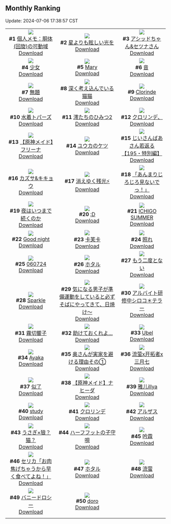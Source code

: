 ## Monthly Ranking
Update: 2024-07-06 17:38:57 CST

|      |      |      |
| :----: | :----: | :----: |
| ![](https://i.pixiv.re/c/240x480/img-master/img/2024/06/08/06/00/10/119441031_p0_master1200.jpg)<br>**#1** [個人メモ：胴体(回旋)の可動域](https://www.pixiv.net/artworks/119441031)<br>[Download](https://i.pixiv.re/img-original/img/2024/06/08/06/00/10/119441031_p0.jpg) | ![](https://i.pixiv.re/c/240x480/img-master/img/2024/06/10/00/01/02/119501441_p0_master1200.jpg)<br>**#2** [星よりも眩しい光を](https://www.pixiv.net/artworks/119501441)<br>[Download](https://i.pixiv.re/img-original/img/2024/06/10/00/01/02/119501441_p0.jpg) | ![](https://i.pixiv.re/c/240x480/img-master/img/2024/06/08/00/00/52/119434375_p0_master1200.jpg)<br>**#3** [アシッドちゃん&セツナさん](https://www.pixiv.net/artworks/119434375)<br>[Download](https://i.pixiv.re/img-original/img/2024/06/08/00/00/52/119434375_p0.png) |
| ![](https://i.pixiv.re/c/240x480/img-master/img/2024/06/08/10/59/43/119445489_p0_master1200.jpg)<br>**#4** [少女](https://www.pixiv.net/artworks/119445489)<br>[Download](https://i.pixiv.re/img-original/img/2024/06/08/10/59/43/119445489_p0.jpg) | ![](https://i.pixiv.re/c/240x480/img-master/img/2024/06/08/18/58/59/119456143_p0_master1200.jpg)<br>**#5** [Mary](https://www.pixiv.net/artworks/119456143)<br>[Download](https://i.pixiv.re/img-original/img/2024/06/08/18/58/59/119456143_p0.png) | ![](https://i.pixiv.re/c/240x480/img-master/img/2024/06/06/00/00/21/119378275_p0_master1200.jpg)<br>**#6** [音](https://www.pixiv.net/artworks/119378275)<br>[Download](https://i.pixiv.re/img-original/img/2024/06/06/00/00/21/119378275_p0.jpg) |
| ![](https://i.pixiv.re/c/240x480/img-master/img/2024/06/08/15/18/32/119450890_p0_master1200.jpg)<br>**#7** [無題](https://www.pixiv.net/artworks/119450890)<br>[Download](https://i.pixiv.re/img-original/img/2024/06/08/15/18/32/119450890_p0.png) | ![](https://i.pixiv.re/c/240x480/img-master/img/2024/06/08/00/00/37/119434323_p0_master1200.jpg)<br>**#8** [深く考え込んでいる猫猫](https://www.pixiv.net/artworks/119434323)<br>[Download](https://i.pixiv.re/img-original/img/2024/06/08/00/00/37/119434323_p0.jpg) | ![](https://i.pixiv.re/c/240x480/img-master/img/2024/06/08/00/33/48/119435802_p0_master1200.jpg)<br>**#9** [Clorinde](https://www.pixiv.net/artworks/119435802)<br>[Download](https://i.pixiv.re/img-original/img/2024/06/08/00/33/48/119435802_p0.jpg) |
| ![](https://i.pixiv.re/c/240x480/img-master/img/2024/06/08/20/15/59/119458483_p0_master1200.jpg)<br>**#10** [水着トパーズ](https://www.pixiv.net/artworks/119458483)<br>[Download](https://i.pixiv.re/img-original/img/2024/06/08/20/15/59/119458483_p0.jpg) | ![](https://i.pixiv.re/c/240x480/img-master/img/2024/06/08/00/00/27/119434273_p0_master1200.jpg)<br>**#11** [澪たちのひみつ2](https://www.pixiv.net/artworks/119434273)<br>[Download](https://i.pixiv.re/img-original/img/2024/06/08/00/00/27/119434273_p0.jpg) | ![](https://i.pixiv.re/c/240x480/img-master/img/2024/06/08/00/00/17/119434215_p0_master1200.jpg)<br>**#12** [クロリンデ、](https://www.pixiv.net/artworks/119434215)<br>[Download](https://i.pixiv.re/img-original/img/2024/06/08/00/00/17/119434215_p0.jpg) |
| ![](https://i.pixiv.re/c/240x480/img-master/img/2024/06/08/00/58/40/119436491_p0_master1200.jpg)<br>**#13** [【原神メイド】フリーナ](https://www.pixiv.net/artworks/119436491)<br>[Download](https://i.pixiv.re/img-original/img/2024/06/08/00/58/40/119436491_p0.jpg) | ![](https://i.pixiv.re/c/240x480/img-master/img/2024/06/07/19/14/08/119424759_p0_master1200.jpg)<br>**#14** [ユウカのケツ](https://www.pixiv.net/artworks/119424759)<br>[Download](https://i.pixiv.re/img-original/img/2024/06/07/19/14/08/119424759_p0.jpg) | ![](https://i.pixiv.re/c/240x480/img-master/img/2024/06/08/11/22/48/119445327_p0_master1200.jpg)<br>**#15** [じいさんばあさん若返る【195・特別編】](https://www.pixiv.net/artworks/119445327)<br>[Download](https://i.pixiv.re/img-original/img/2024/06/08/11/22/48/119445327_p0.png) |
| ![](https://i.pixiv.re/c/240x480/img-master/img/2024/06/08/13/19/05/119448418_p0_master1200.jpg)<br>**#16** [カズサ&キキョウ](https://www.pixiv.net/artworks/119448418)<br>[Download](https://i.pixiv.re/img-original/img/2024/06/08/13/19/05/119448418_p0.png) | ![](https://i.pixiv.re/c/240x480/img-master/img/2024/06/08/02/30/39/119438411_p0_master1200.jpg)<br>**#17** [消えゆく残光⚡](https://www.pixiv.net/artworks/119438411)<br>[Download](https://i.pixiv.re/img-original/img/2024/06/08/02/30/39/119438411_p0.jpg) | ![](https://i.pixiv.re/c/240x480/img-master/img/2024/06/08/09/16/15/119443628_p0_master1200.jpg)<br>**#18** [「あんまりじろじろ見ないでっ！」](https://www.pixiv.net/artworks/119443628)<br>[Download](https://i.pixiv.re/img-original/img/2024/06/08/09/16/15/119443628_p0.jpg) |
| ![](https://i.pixiv.re/c/240x480/img-master/img/2024/06/07/07/30/03/119413484_p0_master1200.jpg)<br>**#19** [夜はいつまで続くのか](https://www.pixiv.net/artworks/119413484)<br>[Download](https://i.pixiv.re/img-original/img/2024/06/07/07/30/03/119413484_p0.jpg) | ![](https://i.pixiv.re/c/240x480/img-master/img/2024/06/07/14/26/08/119419090_p0_master1200.jpg)<br>**#20** [:D](https://www.pixiv.net/artworks/119419090)<br>[Download](https://i.pixiv.re/img-original/img/2024/06/07/14/26/08/119419090_p0.jpg) | ![](https://i.pixiv.re/c/240x480/img-master/img/2024/06/10/01/23/35/119504292_p0_master1200.jpg)<br>**#21** [ICHIGO SUMMER](https://www.pixiv.net/artworks/119504292)<br>[Download](https://i.pixiv.re/img-original/img/2024/06/10/01/23/35/119504292_p0.jpg) |
| ![](https://i.pixiv.re/c/240x480/img-master/img/2024/06/10/01/31/45/119503787_p0_master1200.jpg)<br>**#22** [Good night](https://www.pixiv.net/artworks/119503787)<br>[Download](https://i.pixiv.re/img-original/img/2024/06/10/01/31/45/119503787_p0.png) | ![](https://i.pixiv.re/c/240x480/img-master/img/2024/06/09/18/00/12/119487904_p0_master1200.jpg)<br>**#23** [卡芙卡](https://www.pixiv.net/artworks/119487904)<br>[Download](https://i.pixiv.re/img-original/img/2024/06/09/18/00/12/119487904_p0.jpg) | ![](https://i.pixiv.re/c/240x480/img-master/img/2024/06/08/04/30/01/119440036_p0_master1200.jpg)<br>**#24** [照れ](https://www.pixiv.net/artworks/119440036)<br>[Download](https://i.pixiv.re/img-original/img/2024/06/08/04/30/01/119440036_p0.png) |
| ![](https://i.pixiv.re/c/240x480/img-master/img/2024/06/07/01/08/53/119408658_p0_master1200.jpg)<br>**#25** [060724](https://www.pixiv.net/artworks/119408658)<br>[Download](https://i.pixiv.re/img-original/img/2024/06/07/01/08/53/119408658_p0.jpg) | ![](https://i.pixiv.re/c/240x480/img-master/img/2024/06/10/11/50/07/119512474_p0_master1200.jpg)<br>**#26** [ホタル](https://www.pixiv.net/artworks/119512474)<br>[Download](https://i.pixiv.re/img-original/img/2024/06/10/11/50/07/119512474_p0.jpg) | ![](https://i.pixiv.re/c/240x480/img-master/img/2024/06/08/20/53/24/119459618_p0_master1200.jpg)<br>**#27** [もう二度とない](https://www.pixiv.net/artworks/119459618)<br>[Download](https://i.pixiv.re/img-original/img/2024/06/08/20/53/24/119459618_p0.jpg) |
| ![](https://i.pixiv.re/c/240x480/img-master/img/2024/06/08/03/29/45/119439284_p0_master1200.jpg)<br>**#28** [Sparkle](https://www.pixiv.net/artworks/119439284)<br>[Download](https://i.pixiv.re/img-original/img/2024/06/08/03/29/45/119439284_p0.png) | ![](https://i.pixiv.re/c/240x480/img-master/img/2024/06/09/09/00/14/119475420_p0_master1200.jpg)<br>**#29** [気になる男子が準備運動をしていると必ずそばにやってきて、日焼け～](https://www.pixiv.net/artworks/119475420)<br>[Download](https://i.pixiv.re/img-original/img/2024/06/09/09/00/14/119475420_p0.jpg) | ![](https://i.pixiv.re/c/240x480/img-master/img/2024/06/06/00/05/05/119378738_p0_master1200.jpg)<br>**#30** [アルバイト研修中シロコ＊テラー](https://www.pixiv.net/artworks/119378738)<br>[Download](https://i.pixiv.re/img-original/img/2024/06/06/00/05/05/119378738_p0.png) |
| ![](https://i.pixiv.re/c/240x480/img-master/img/2024/06/07/00/00/38/119406390_p0_master1200.jpg)<br>**#31** [霧切響子](https://www.pixiv.net/artworks/119406390)<br>[Download](https://i.pixiv.re/img-original/img/2024/06/07/00/00/38/119406390_p0.jpg) | ![](https://i.pixiv.re/c/240x480/img-master/img/2024/06/08/20/51/37/119459563_p0_master1200.jpg)<br>**#32** [助けておくれよ…](https://www.pixiv.net/artworks/119459563)<br>[Download](https://i.pixiv.re/img-original/img/2024/06/08/20/51/37/119459563_p0.png) | ![](https://i.pixiv.re/c/240x480/img-master/img/2024/06/08/23/53/27/119465698_p0_master1200.jpg)<br>**#33** [Ubel](https://www.pixiv.net/artworks/119465698)<br>[Download](https://i.pixiv.re/img-original/img/2024/06/08/23/53/27/119465698_p0.jpg) |
| ![](https://i.pixiv.re/c/240x480/img-master/img/2024/06/08/03/35/18/119434311_p0_master1200.jpg)<br>**#34** [Ayaka](https://www.pixiv.net/artworks/119434311)<br>[Download](https://i.pixiv.re/img-original/img/2024/06/08/03/35/18/119434311_p0.jpg) | ![](https://i.pixiv.re/c/240x480/img-master/img/2024/06/08/00/07/20/119434875_p0_master1200.jpg)<br>**#35** [奥さんが実家を避ける理由その①](https://www.pixiv.net/artworks/119434875)<br>[Download](https://i.pixiv.re/img-original/img/2024/06/08/00/07/20/119434875_p0.jpg) | ![](https://i.pixiv.re/c/240x480/img-master/img/2024/06/07/18/19/10/119423324_p0_master1200.jpg)<br>**#36** [流萤x开拓者x三月七](https://www.pixiv.net/artworks/119423324)<br>[Download](https://i.pixiv.re/img-original/img/2024/06/07/18/19/10/119423324_p0.jpg) |
| ![](https://i.pixiv.re/c/240x480/img-master/img/2024/06/07/17/48/20/119422521_p0_master1200.jpg)<br>**#37** [似了](https://www.pixiv.net/artworks/119422521)<br>[Download](https://i.pixiv.re/img-original/img/2024/06/07/17/48/20/119422521_p0.jpg) | ![](https://i.pixiv.re/c/240x480/img-master/img/2024/06/08/01/03/45/119436679_p0_master1200.jpg)<br>**#38** [【原神メイド】ナヒーダ](https://www.pixiv.net/artworks/119436679)<br>[Download](https://i.pixiv.re/img-original/img/2024/06/08/01/03/45/119436679_p0.jpg) | ![](https://i.pixiv.re/c/240x480/img-master/img/2024/06/12/00/14/48/119452750_p0_master1200.jpg)<br>**#39** [雅儿illya](https://www.pixiv.net/artworks/119452750)<br>[Download](https://i.pixiv.re/img-original/img/2024/06/12/00/14/48/119452750_p0.jpg) |
| ![](https://i.pixiv.re/c/240x480/img-master/img/2024/06/08/14/08/27/119449426_p0_master1200.jpg)<br>**#40** [study](https://www.pixiv.net/artworks/119449426)<br>[Download](https://i.pixiv.re/img-original/img/2024/06/08/14/08/27/119449426_p0.png) | ![](https://i.pixiv.re/c/240x480/img-master/img/2024/06/07/00/00/17/119406307_p0_master1200.jpg)<br>**#41** [クロリンデ](https://www.pixiv.net/artworks/119406307)<br>[Download](https://i.pixiv.re/img-original/img/2024/06/07/00/00/17/119406307_p0.jpg) | ![](https://i.pixiv.re/c/240x480/img-master/img/2024/06/14/04/16/03/119513971_p0_master1200.jpg)<br>**#42** [アルザス](https://www.pixiv.net/artworks/119513971)<br>[Download](https://i.pixiv.re/img-original/img/2024/06/14/04/16/03/119513971_p0.jpg) |
| ![](https://i.pixiv.re/c/240x480/img-master/img/2024/06/09/01/34/14/119469372_p0_master1200.jpg)<br>**#43** [うさぎ×狼？猫？](https://www.pixiv.net/artworks/119469372)<br>[Download](https://i.pixiv.re/img-original/img/2024/06/09/01/34/14/119469372_p0.jpg) | ![](https://i.pixiv.re/c/240x480/img-master/img/2024/06/08/12/49/08/119447562_p0_master1200.jpg)<br>**#44** [ハーフフットの子守唄](https://www.pixiv.net/artworks/119447562)<br>[Download](https://i.pixiv.re/img-original/img/2024/06/08/12/49/08/119447562_p0.jpg) | ![](https://i.pixiv.re/c/240x480/img-master/img/2024/06/06/13/23/00/119390408_p0_master1200.jpg)<br>**#45** [吟霖](https://www.pixiv.net/artworks/119390408)<br>[Download](https://i.pixiv.re/img-original/img/2024/06/06/13/23/00/119390408_p0.png) |
| ![](https://i.pixiv.re/c/240x480/img-master/img/2024/06/09/08/00/09/119474488_p0_master1200.jpg)<br>**#46** [セリカ「お肉焦げちゃうから早く食べてよね！」](https://www.pixiv.net/artworks/119474488)<br>[Download](https://i.pixiv.re/img-original/img/2024/06/09/08/00/09/119474488_p0.jpg) | ![](https://i.pixiv.re/c/240x480/img-master/img/2024/06/08/00/00/32/119434300_p0_master1200.jpg)<br>**#47** [ホタル](https://www.pixiv.net/artworks/119434300)<br>[Download](https://i.pixiv.re/img-original/img/2024/06/08/00/00/32/119434300_p0.png) | ![](https://i.pixiv.re/c/240x480/img-master/img/2024/06/08/14/18/19/119449621_p0_master1200.jpg)<br>**#48** [流萤](https://www.pixiv.net/artworks/119449621)<br>[Download](https://i.pixiv.re/img-original/img/2024/06/08/14/18/19/119449621_p0.png) |
| ![](https://i.pixiv.re/c/240x480/img-master/img/2024/06/08/02/52/39/119438755_p0_master1200.jpg)<br>**#49** [バニードロシー](https://www.pixiv.net/artworks/119438755)<br>[Download](https://i.pixiv.re/img-original/img/2024/06/08/02/52/39/119438755_p0.png) | ![](https://i.pixiv.re/c/240x480/img-master/img/2024/06/08/17/35/08/119453977_p0_master1200.jpg)<br>**#50** [doro](https://www.pixiv.net/artworks/119453977)<br>[Download](https://i.pixiv.re/img-original/img/2024/06/08/17/35/08/119453977_p0.jpg) |
|      |
